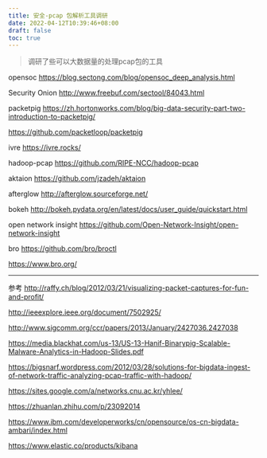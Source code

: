 ```yaml
---
title: 安全-pcap 包解析工具调研
date: 2022-04-12T10:39:46+08:00
draft: false
toc: true
---
```

> 调研了些可以大数据量的处理pcap包的工具
<!--more-->




<!--more-->
opensoc
https://blog.sectong.com/blog/opensoc_deep_analysis.html

Security Onion
http://www.freebuf.com/sectool/84043.html

packetpig
https://zh.hortonworks.com/blog/big-data-security-part-two-introduction-to-packetpig/

https://github.com/packetloop/packetpig

ivre
https://ivre.rocks/

hadoop-pcap
https://github.com/RIPE-NCC/hadoop-pcap

aktaion
https://github.com/jzadeh/aktaion

afterglow
http://afterglow.sourceforge.net/

bokeh
http://bokeh.pydata.org/en/latest/docs/user_guide/quickstart.html

open network insight
https://github.com/Open-Network-Insight/open-network-insight

bro
https://github.com/bro/broctl

https://www.bro.org/

----------


参考
http://raffy.ch/blog/2012/03/21/visualizing-packet-captures-for-fun-and-profit/

http://ieeexplore.ieee.org/document/7502925/

http://www.sigcomm.org/ccr/papers/2013/January/2427036.2427038

https://media.blackhat.com/us-13/US-13-Hanif-Binarypig-Scalable-Malware-Analytics-in-Hadoop-Slides.pdf

https://bigsnarf.wordpress.com/2012/03/28/solutions-for-bigdata-ingest-of-network-traffic-analyzing-pcap-traffic-with-hadoop/

https://sites.google.com/a/networks.cnu.ac.kr/yhlee/

https://zhuanlan.zhihu.com/p/23092014

https://www.ibm.com/developerworks/cn/opensource/os-cn-bigdata-ambari/index.html

https://www.elastic.co/products/kibana